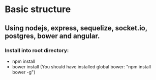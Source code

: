# Basic structure
## Using nodejs, express, sequelize, socket.io, postgres, bower and angular.

### Install into root directory:
- npm install
- bower install (You should have installed global bower: "npm install bower -g")
